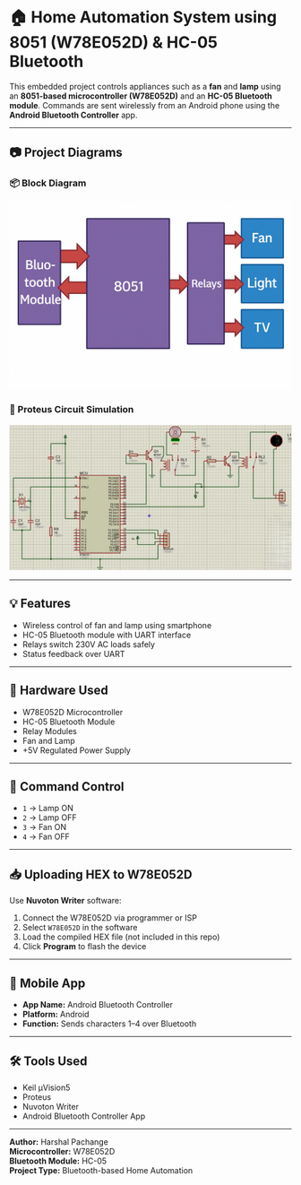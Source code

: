 <h1>🏠 Home Automation System using 8051 (W78E052D) & HC-05 Bluetooth</h1>

<p>This embedded project controls appliances such as a <strong>fan</strong> and <strong>lamp</strong> using an <strong>8051-based microcontroller (W78E052D)</strong> and an <strong>HC-05 Bluetooth module</strong>. Commands are sent wirelessly from an Android phone using the <strong>Android Bluetooth Controller</strong> app.</p>

<hr />

<h2>📷 Project Diagrams</h2>

<h3>📦 Block Diagram</h3>
<img src="3_BlockDiagram.png" alt="Block Diagram" width="600" />

<h3>🔌 Proteus Circuit Simulation</h3>
<img src="4_ProteusCircuit.png" alt="Proteus Circuit" width="600" />

<hr />

<h2>💡 Features</h2>
<ul>
  <li>Wireless control of fan and lamp using smartphone</li>
  <li>HC-05 Bluetooth module with UART interface</li>
  <li>Relays switch 230V AC loads safely</li>
  <li>Status feedback over UART</li>
</ul>

<hr />

<h2>🔧 Hardware Used</h2>
<ul>
  <li>W78E052D Microcontroller</li>
  <li>HC-05 Bluetooth Module</li>
  <li>Relay Modules</li>
  <li>Fan and Lamp</li>
  <li>+5V Regulated Power Supply</li>
</ul>

<hr />

<h2>📲 Command Control</h2>
<ul>
  <li><code>1</code> → Lamp ON</li>
  <li><code>2</code> → Lamp OFF</li>
  <li><code>3</code> → Fan ON</li>
  <li><code>4</code> → Fan OFF</li>
</ul>

<hr />

<h2>📥 Uploading HEX to W78E052D</h2>
<p>Use <strong>Nuvoton Writer</strong> software:</p>
<ol>
  <li>Connect the W78E052D via programmer or ISP</li>
  <li>Select <code>W78E052D</code> in the software</li>
  <li>Load the compiled HEX file (not included in this repo)</li>
  <li>Click <strong>Program</strong> to flash the device</li>
</ol>

<hr />

<h2>📱 Mobile App</h2>
<ul>
  <li><strong>App Name:</strong> Android Bluetooth Controller</li>
  <li><strong>Platform:</strong> Android</li>
  <li><strong>Function:</strong> Sends characters 1–4 over Bluetooth</li>
</ul>

<hr />

<h2>🛠 Tools Used</h2>
<ul>
  <li>Keil µVision5</li>
  <li>Proteus</li>
  <li>Nuvoton Writer</li>
  <li>Android Bluetooth Controller App</li>
</ul>

<hr />

<p><strong>Author:</strong> Harshal Pachange<br>
<strong>Microcontroller:</strong> W78E052D<br>
<strong>Bluetooth Module:</strong> HC-05<br>
<strong>Project Type:</strong> Bluetooth-based Home Automation</p>
